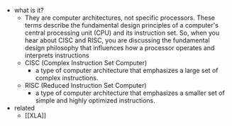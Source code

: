   * what is it?
    * They are computer architectures, not specific processors. These terms describe the fundamental design principles of a computer's central processing unit (CPU) and its instruction set. So, when you hear about CISC and RISC, you are discussing the fundamental design philosophy that influences how a processor operates and interprets instructions
    * CISC (Complex Instruction Set Computer)
      * a type of computer architecture that emphasizes a large set of complex instructions.
    * RISC (Reduced Instruction Set Computer)
      * a type of computer architecture that emphasizes a smaller set of simple and highly optimized instructions.
  * related
    * [[XLA]]
